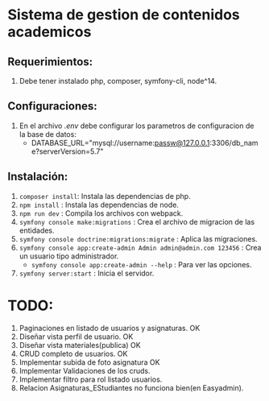 # Sistema de gestion de contenidos academicos

## Requerimientos:
1. Debe tener instalado php, composer, symfony-cli, node^14.

## Configuraciones:
1. En el archivo *.env* debe configurar los parametros de configuracion de la base de datos:
    * DATABASE_URL="mysql://username:passw@127.0.0.1:3306/db_name?serverVersion=5.7"

## Instalación:

1. `composer install`: Instala las dependencias de php.
2. `npm install` : Instala las dependencias de node.
3. `npm run dev` : Compila los archivos con webpack.
4. `symfony console make:migrations` : Crea el archivo de migracion de las entidades.
5. `symfony console doctrine:migrations:migrate` : Aplica las migraciones.
6. `symfony console app:create-admin Admin admin@admin.com 123456` : Crea un usuario tipo administrador.
    * `symfony console app:create-admin --help` : Para ver las opciones.
7. `symfony server:start` : Inicia el servidor.


# TODO:
1. Paginaciones en listado de usuarios y asignaturas. OK
2. Diseñar vista perfil de usuario. OK
3. Diseñar vista materiales(publica) OK
4. CRUD completo de usuarios. OK
5. Implementar subida de foto asignatura OK
6. Implementar Validaciones de los cruds.
7. Implementar filtro para rol listado usuarios.
8. Relacion Asignaturas_EStudiantes no funciona bien(en Easyadmin).